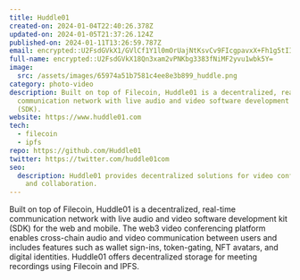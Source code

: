 ```yaml
---
title: Huddle01
created-on: 2024-01-04T22:40:26.378Z
updated-on: 2024-01-05T21:37:26.124Z
published-on: 2024-01-11T13:26:59.787Z
email: encrypted::U2FsdGVkX1/GVlCf1Y1l0mOrUajNtKsvCv9FIcgpavxX+Fh1g5tIIV1lA0HATJI3
full-name: encrypted::U2FsdGVkX18Qn3xam2vPNKbg3383fNiMF2yvu1wbk5Y=
image:
  src: /assets/images/65974a51b7581c4ee8e3b899_huddle.png
category: photo-video
description: Built on top of Filecoin, Huddle01 is a decentralized, real-time
  communication network with live audio and video software development kit
  (SDK).
website: https://www.huddle01.com
tech:
  - filecoin
  - ipfs
repo: https://github.com/Huddle01
twitter: https://twitter.com/huddle01com
seo:
  description: Huddle01 provides decentralized solutions for video conferencing
    and collaboration.
---
```


Built on top of Filecoin, Huddle01 is a decentralized, real-time communication network with live audio and video software development kit (SDK) for the web and mobile. The web3 video conferencing platform enables cross-chain audio and video communication between users and includes features such as wallet sign-ins, token-gating, NFT avatars, and digital identities. Huddle01 offers decentralized storage for meeting recordings using Filecoin and IPFS.
